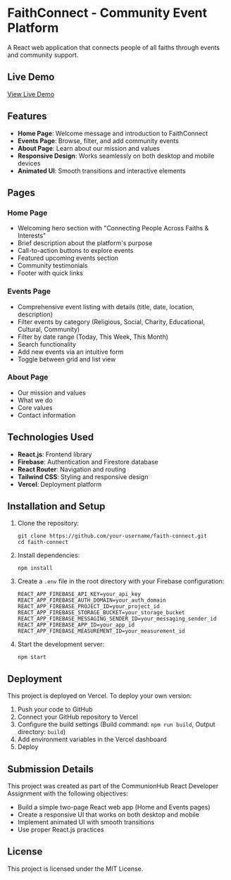 # FaithConnect - Community Event Platform

A React web application that connects people of all faiths through events and community support.

## Live Demo

[View Live Demo]()

## Features

- **Home Page**: Welcome message and introduction to FaithConnect
- **Events Page**: Browse, filter, and add community events
- **About Page**: Learn about our mission and values
- **Responsive Design**: Works seamlessly on both desktop and mobile devices
- **Animated UI**: Smooth transitions and interactive elements

## Pages

### Home Page
- Welcoming hero section with "Connecting People Across Faiths & Interests"
- Brief description about the platform's purpose
- Call-to-action buttons to explore events
- Featured upcoming events section
- Community testimonials
- Footer with quick links

### Events Page
- Comprehensive event listing with details (title, date, location, description)
- Filter events by category (Religious, Social, Charity, Educational, Cultural, Community)
- Filter by date range (Today, This Week, This Month)
- Search functionality
- Add new events via an intuitive form
- Toggle between grid and list view

### About Page
- Our mission and values
- What we do
- Core values
- Contact information

## Technologies Used

- **React.js**: Frontend library
- **Firebase**: Authentication and Firestore database
- **React Router**: Navigation and routing
- **Tailwind CSS**: Styling and responsive design
- **Vercel**: Deployment platform

## Installation and Setup

1. Clone the repository:
   ```
   git clone https://github.com/your-username/faith-connect.git
   cd faith-connect
   ```

2. Install dependencies:
   ```
   npm install
   ```

3. Create a `.env` file in the root directory with your Firebase configuration:
   ```
   REACT_APP_FIREBASE_API_KEY=your_api_key
   REACT_APP_FIREBASE_AUTH_DOMAIN=your_auth_domain
   REACT_APP_FIREBASE_PROJECT_ID=your_project_id
   REACT_APP_FIREBASE_STORAGE_BUCKET=your_storage_bucket
   REACT_APP_FIREBASE_MESSAGING_SENDER_ID=your_messaging_sender_id
   REACT_APP_FIREBASE_APP_ID=your_app_id
   REACT_APP_FIREBASE_MEASUREMENT_ID=your_measurement_id
   ```

4. Start the development server:
   ```
   npm start
   ```

## Deployment

This project is deployed on Vercel. To deploy your own version:

1. Push your code to GitHub
2. Connect your GitHub repository to Vercel
3. Configure the build settings (Build command: `npm run build`, Output directory: `build`)
4. Add environment variables in the Vercel dashboard
5. Deploy


## Submission Details

This project was created as part of the CommunionHub React Developer Assignment with the following objectives:
- Build a simple two-page React web app (Home and Events pages)
- Create a responsive UI that works on both desktop and mobile
- Implement animated UI with smooth transitions
- Use proper React.js practices

## License

This project is licensed under the MIT License.
